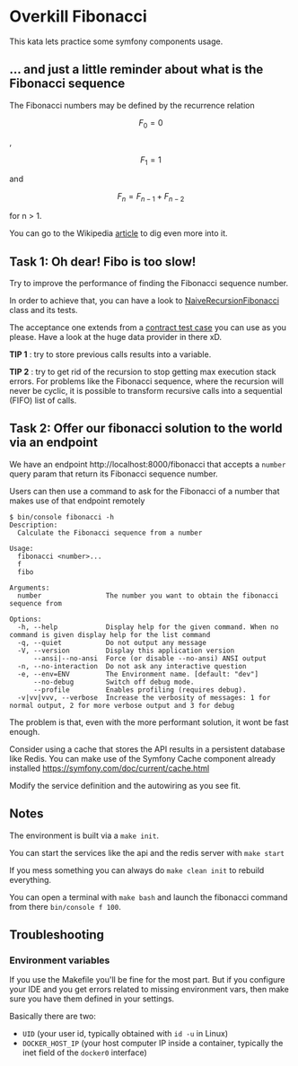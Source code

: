# Overkill Fibonacci

This kata lets practice some symfony components usage.

## ... and just a little reminder about what is the Fibonacci sequence

The Fibonacci numbers may be defined by the recurrence relation

```math
\begin{equation}
F_0=0
\end{equation}
```
,

```math
\begin{equation}
F_1=1
\end{equation}
```
and

```math
\begin{equation}
F_{n}=F_{n-1}+F_{n-2}
\end{equation}
```
for n > 1.

You can go to the Wikipedia [article](https://en.wikipedia.org/wiki/Fibonacci_sequence) to dig even more into it.

## Task 1: Oh dear! Fibo is too slow!

Try to improve the performance of finding the Fibonacci sequence number.

In order to achieve that, you can have a look to [NaiveRecursionFibonacci](src/Adapters/NaiveRecursionFibonacciTest.php) class and its tests.

The acceptance one extends from a [contract test case](tests/Acceptance/Adapters/FibonacciAcceptanceContractTestCase.php) you can use as you please.
Have a look at the huge data provider in there xD.

__TIP 1__ : try to store previous calls results into a variable.

__TIP 2__ : try to get rid of the recursion to stop getting max execution stack errors. For problems like the Fibonacci sequence, where the recursion will never be cyclic, it is possible to transform recursive calls into a sequential (FIFO) list of calls.

## Task 2: Offer our fibonacci solution to the world via an endpoint

We have an endpoint http://localhost:8000/fibonacci that accepts a `number` query param that return its Fibonacci sequence number.

Users can then use a command to ask for the Fibonacci of a number that makes use of that endpoint remotely

```
$ bin/console fibonacci -h
Description:
  Calculate the Fibonacci sequence from a number

Usage:
  fibonacci <number>...
  f
  fibo

Arguments:
  number                The number you want to obtain the fibonacci sequence from

Options:
  -h, --help            Display help for the given command. When no command is given display help for the list command
  -q, --quiet           Do not output any message
  -V, --version         Display this application version
      --ansi|--no-ansi  Force (or disable --no-ansi) ANSI output
  -n, --no-interaction  Do not ask any interactive question
  -e, --env=ENV         The Environment name. [default: "dev"]
      --no-debug        Switch off debug mode.
      --profile         Enables profiling (requires debug).
  -v|vv|vvv, --verbose  Increase the verbosity of messages: 1 for normal output, 2 for more verbose output and 3 for debug
```

The problem is that, even with the more performant solution, it wont be fast enough.

Consider using a cache that stores the API results in a persistent database like Redis.
You can make use of the Symfony Cache component already installed https://symfony.com/doc/current/cache.html

Modify the service definition and the autowiring as you see fit.

## Notes

The environment is built via a `make init`.

You can start the services like the api and the redis server with `make start`

If you mess something you can always do `make clean init` to rebuild everything.

You can open a terminal with `make bash` and launch the fibonacci command from there `bin/console f 100`.

## Troubleshooting

### Environment variables

If you use the Makefile you'll be fine for the most part.
But if you configure your IDE and you get errors related to missing environment vars, then make sure you have them defined in your settings.

Basically there are two:
- `UID` (your user id, typically obtained with `id -u` in Linux)
- `DOCKER_HOST_IP` (your host computer IP inside a container, typically the inet field of the `docker0` interface)
